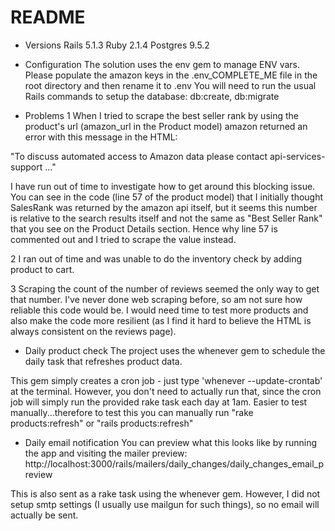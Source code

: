 # README

* Versions
Rails 5.1.3
Ruby 2.1.4
Postgres 9.5.2

* Configuration
The solution uses the env gem to manage ENV vars.
Please populate the amazon keys in the .env_COMPLETE_ME file in the root directory and then rename it to .env
You will need to run the usual Rails commands to setup the database: db:create, db:migrate

* Problems
1 When I tried to scrape the best seller rank by using the product's url (amazon_url in the Product model) amazon returned an error with this message in the HTML:

"To discuss automated access to Amazon data please contact api-services-support ..."

I have run out of time to investigate how to get around this blocking issue. You can see in the code (line 57 of the product model) that I initially thought SalesRank was returned by the amazon api itself, but it seems this number is relative to the search results itself and not the same as "Best Seller Rank" that you see on the Product Details section. Hence why line 57 is commented out and I tried to scrape the value instead.

2 I ran out of time and was unable to do the inventory check by adding product to cart.

3 Scraping the count of the number of reviews seemed the only way to get that number. I've never done web scraping before, so am not sure how reliable this code would be. I would need time to test more products and also make the code more resilient (as I find it hard to believe the HTML is always consistent on the reviews page).

* Daily product check
The project uses the whenever gem to schedule the daily task that refreshes product data. 

This gem simply creates a cron job - just type 'whenever --update-crontab' at the terminal. However, you don't need to actually run that, since the cron job will simply run the provided rake task each day at 1am. Easier to test manually...therefore to test this you can manually run "rake products:refresh" or "rails products:refresh"

* Daily email notification
You can preview what this looks like by running the app and visiting the mailer preview:
http://localhost:3000/rails/mailers/daily_changes/daily_changes_email_preview

This is also sent as a rake task using the whenever gem. However, I did not setup smtp settings (I usually use mailgun for such things), so no email will actually be sent.

